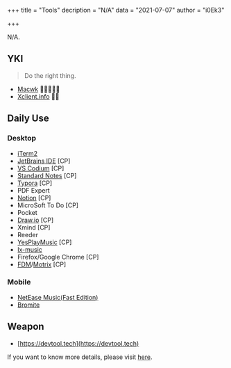 +++
title = "Tools"
decription = "N/A"
data = "2021-07-07"
author = "i0Ek3"

+++


N/A.

## YKI

> Do the right thing.

- [Macwk](https://macwk.com) 🌟🌟🌟🌟🌟
- [Xclient.info](xclient.info) 🌟🌟


## Daily Use

### Desktop

- [iTerm2](https://iterm2.com/)
- [JetBrains IDE](https://www.jetbrains.com/) [CP]
- [VS Codium](https://vscodium.com/) [CP]
- [Standard Notes](https://standardnotes.com/) [CP]
- [Typora](https://typora.io/) [CP]
- PDF Expert
- [Notion](https://www.notion.so/) [CP]
- MicroSoft To Do [CP]
- Pocket
- [Draw.io](https://github.com/jgraph/drawio) [CP]
- Xmind [CP]
- Reeder
- [YesPlayMusic](https://github.com/qier222/YesPlayMusic) [CP]
- [lx-music](https://github.com/lyswhut/lx-music-desktop)
- Firefox/Google Chrome [CP]
- [FDM](https://www.freedownloadmanager.org/)/[Motrix](https://motrix.app/zh-CN/) [CP]


### Mobile

- [NetEase Music(Fast Edition)](https://www.lanzoux.com/iUw9Dheqpob)
- [Bromite](https://github.com/bromite/bromite)


## Weapon

- [https://devtool.tech](https://devtool.tech)



If you want to know more details, please visit [here](https://github.com/i0Ek3/PlayWithGeekWay/tree/master/apps).
